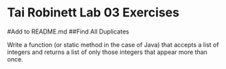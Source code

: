 # Tai Robinett Lab 03 Exercises

#Add to README.md
##Find All Duplicates

Write a function (or static method in the case of Java) that accepts a list of integers and returns a list of only those integers that appear more than once.
